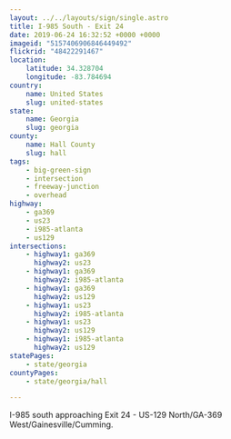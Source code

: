 ```yaml
---
layout: ../../layouts/sign/single.astro
title: I-985 South - Exit 24
date: 2019-06-24 16:32:52 +0000 +0000
imageid: "5157406906846449492"
flickrid: "48422291467"
location:
    latitude: 34.328704
    longitude: -83.784694
country:
    name: United States
    slug: united-states
state:
    name: Georgia
    slug: georgia
county:
    name: Hall County
    slug: hall
tags:
    - big-green-sign
    - intersection
    - freeway-junction
    - overhead
highway:
    - ga369
    - us23
    - i985-atlanta
    - us129
intersections:
    - highway1: ga369
      highway2: us23
    - highway1: ga369
      highway2: i985-atlanta
    - highway1: ga369
      highway2: us129
    - highway1: us23
      highway2: i985-atlanta
    - highway1: us23
      highway2: us129
    - highway1: i985-atlanta
      highway2: us129
statePages:
    - state/georgia
countyPages:
    - state/georgia/hall

---
```

I-985 south approaching Exit 24 - US-129 North/GA-369 West/Gainesville/Cumming.
